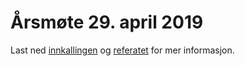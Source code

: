 # Årsmøte 29. april 2019

Last ned [innkallingen](Innkalling_FB2_2019-04-29.pdf) og [referatet](Rererat_FB2_2019-04-29.pdf) for mer informasjon.
